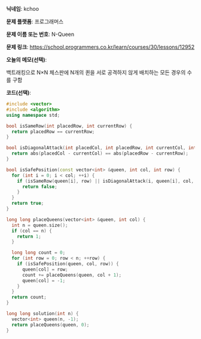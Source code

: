 **닉네임**: kchoo

**문제 플랫폼**: 프로그래머스

**문제 이름 또는 번호**: N-Queen

**문제 링크**: https://school.programmers.co.kr/learn/courses/30/lessons/12952

**오늘의 메모(선택)**: 

백트래킹으로 N×N 체스판에 N개의 퀸을 서로 공격하지 않게 배치하는 모든 경우의 수를 구함

**코드(선택)**: 

```c++
#include <vector>
#include <algorithm>
using namespace std;

bool isSameRow(int placedRow, int currentRow) {
  return placedRow == currentRow;
}

bool isDiagonalAttack(int placedCol, int placedRow, int currentCol, int currentRow) {
  return abs(placedCol - currentCol) == abs(placedRow - currentRow);
}

bool isSafePosition(const vector<int> &queen, int col, int row) {
  for (int i = 0; i < col; ++i) {
    if (isSameRow(queen[i], row) || isDiagonalAttack(i, queen[i], col, row)) {
      return false;
    }
  }
  return true;
}

long long placeQueens(vector<int> &queen, int col) {
  int n = queen.size();
  if (col == n) {
    return 1;
  }

  long long count = 0;
  for (int row = 0; row < n; ++row) {
    if (isSafePosition(queen, col, row)) {
      queen[col] = row;
      count += placeQueens(queen, col + 1);
      queen[col] = -1;
    }
  }
  return count;
}

long long solution(int n) {
  vector<int> queen(n, -1);
  return placeQueens(queen, 0);
}
```
